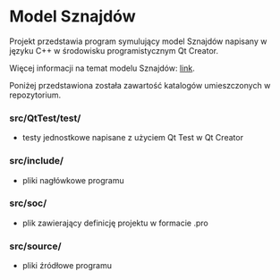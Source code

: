 # Model Sznajdów

Projekt przedstawia program symulujący model Sznajdów napisany w języku C++ w środowisku programistycznym Qt Creator.


Więcej informacji na temat modelu Sznajdów: [link](https://en.wikipedia.org/wiki/Sznajd_model).

Poniżej przedstawiona została zawartość katalogów umieszczonych w repozytorium.

### src/QtTest/test/
* testy jednostkowe napisane z użyciem Qt Test w Qt Creator

### src/include/
* pliki nagłówkowe programu

### src/soc/
* plik zawierający definicję projektu w formacie .pro

### src/source/
* pliki źródłowe programu
